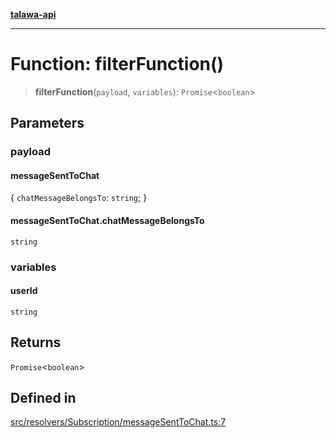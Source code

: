 [**talawa-api**](../../../../README.md)

***

# Function: filterFunction()

> **filterFunction**(`payload`, `variables`): `Promise`\<`boolean`\>

## Parameters

### payload

#### messageSentToChat

\{ `chatMessageBelongsTo`: `string`; \}

#### messageSentToChat.chatMessageBelongsTo

`string`

### variables

#### userId

`string`

## Returns

`Promise`\<`boolean`\>

## Defined in

[src/resolvers/Subscription/messageSentToChat.ts:7](https://github.com/Suyash878/talawa-api/blob/b5a9d8b4a1ea678a3d6f5b710b3721f91a3052fc/src/resolvers/Subscription/messageSentToChat.ts#L7)
